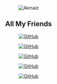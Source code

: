 <p align="center">
  <img src="http://readme-typing-svg.herokuapp.com?color=%230B80F7&center=true&vCenter=true&multiline=false&lines=Student.;Love+anything.;Still+learning.;" alt="Akmalz">
</p>

<div align="center">
 <!--
<a href="http://www.instagram.com/akmall.kz" target="blank"><img src="https://img.shields.io/badge/Instagram-30302f?style=social&logo=instagram" /></a>
<br>
-->
  
<h2 align="center">All My Friends</h2>

<a href="https://github.com/ramlan404"> <img alt="GitHub" src="https://img.shields.io/badge/ramlan%20-%23121011.svg?&style=for-the-badge&logo=github&logoColor=white">
</a>

<a href="https://github.com/Arugaz"><img alt="GitHub" src="https://img.shields.io/badge/Arga%20-%23121011.svg?&style=for-the-badge&logo=github&logoColor=white">
</a>

<a href="https://github.com/ravel-iska"><img alt="GitHub" src="https://img.shields.io/badge/bagus%20-%23121011.svg?&style=for-the-badge&logo=github&logoColor=white">
</a>

<a href="https://github.com/BryanRfly"><img alt="GitHub" src="https://img.shields.io/badge/Bryan%20-%23121011.svg?&style=for-the-badge&logo=github&logoColor=white">
</a>

<a href="https://github.com/rizkiramadhan4617">
<img alt="GitHub" src="https://img.shields.io/badge/rizki-ramadhan%20-%23121011.svg?&style=for-the-badge&logo=github&logoColor=white"></a>
</div>

<!--
> **My status** <details><summary>Click Here</summary><img src="https://metrics.lecoq.io/akmallxx?template=classic&followup=1&isocalendar=1&languages=1&isocalendar.duration=half-year&config.timezone=Asia%2FIndonesian"></details>
-->
